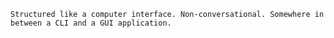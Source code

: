 ```Structured like a computer interface. Non-conversational. Somewhere in between a CLI and a GUI application.```

